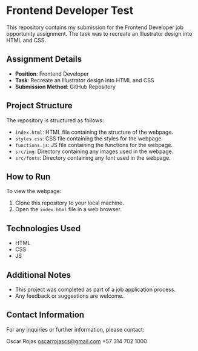 # Frontend Developer Test

This repository contains my submission for the Frontend Developer job opportunity assignment. The task was to recreate an Illustrator design into HTML and CSS.

## Assignment Details

- **Position**: Frontend Developer
- **Task**: Recreate an Illustrator design into HTML and CSS
- **Submission Method**: GitHub Repository

## Project Structure

The repository is structured as follows:

- `index.html`: HTML file containing the structure of the webpage.
- `styles.css`: CSS file containing the styles for the webpage.
- `functions.js`: JS file containing the functions for the webpage.
- `src/img`: Directory containing any images used in the webpage.
- `src/fonts`: Directory containing any font used in the webpage.

## How to Run

To view the webpage:

1. Clone this repository to your local machine.
2. Open the `index.html` file in a web browser.

## Technologies Used

- HTML
- CSS
- JS

## Additional Notes

- This project was completed as part of a job application process.
- Any feedback or suggestions are welcome.

## Contact Information

For any inquiries or further information, please contact:

Oscar Rojas
oscarrojascs@gmail.com
+57 314 702 1000


